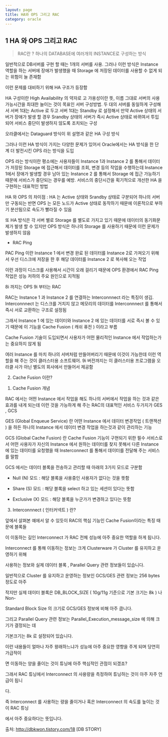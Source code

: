```yaml
---
layout: page
title: HA와 OPS 그리고 RAC
category: oracle
---
```


<h2>1 HA 와 OPS 그리고 RAC</h2>

> RAC란 ? 하나의 DATABASE에 여러개의 INSTANCE로 구성하는 방식

일반적으로 DB서버를 구현 할 때는 1개의 서버를 사용. 그러나 이런 방식은 Instance  역할을 하는 서버에 장애가 발생했을 때 Storage 에 저장된 데이터를 사용할 수 없게 되는 위험이 늘 존재함

이런 문제를 대비하기 위해 HA 구조가 등장함

HA 구성이란 High Availability 의 약자로 고 가용성이란 뜻, 이름 그대로 서버의 사용 가능시간을 최대한 늘이는 것이 목표인 서버 구성방법. 두 대의 서버를 동일하게 구성해서 서버 1대는 Active 로 두고 서버 1대는 Standby 로 설정해서 만약 Active 상태의 서버가 장애가 발생 할 경우 Srandby 상태의 서버가 즉시 Active 상태로 바뀌여서 투입되어 서비스 중단이 발생하지 않도록 조치되는 구성

오라클에서는 Dataguard  방식이 위 설명과 같은 HA 구성 방식



그러나 이런 HA 방식이 가지는 다양한 문제가 있어서 Oracle에서는 HA 방식을 한 단계 더 발전시킨 OPS 라는 방식을 도입

OPS 라는 방식이란 평소에는 사용자들이 Instance 1과 Instance 2 를 통해서 데이터가 저장된 Storage 에 접근해서 데이터를 조회, 변경 등의 작업을 수행하는데 Instance 1에서 장애가 발생할 경우 남아 있는 Instance 2 를 통해서 Storage 에 접근 가능하기 때문에 서비스가 중단되는 경우를 예방. 서비스의 중단시간을 획기적으로 개선한 HA 을 구현하는 대표적인 방법

HA 와 OPS 의 차이점 :  HA 는 Active 상태와 Srandby 상태로 구분되어 하나의 서버만 구동되는 반면 OPS 는 모든 노드가 Active 상태로 동작하기 때문에 이론적으로 부하기 분산됨으로 속도가 빨라질 수 있음

또 HA 방식은 각 서버 별로 Storage 를 별도로 가지고 있기 때문에 데이터의 동기화문제가 발생 할 수 있지만 OPS 방식은 하나의 Storage 를 사용하기 때문에 이런 문제가 발생하지 않음

* RAC Ping

PAC Ping 이란 Instance 1 에서 변경 완료 된 데이터를 Instance 2로 가져오기 위해서 우선 디스크에 저장을 한 후 해당 데이터를 Instance 2 로 복사해 오는 작업

이런 과정이 디스크를 사용해서 시간이 오래 걸리기 때문에 OPS 환경에서 RAC Ping 작업은 성능 저하의 주요 원인으로 지적됨

8i 까지는 OPS 9i 부터는 RAC



RAC는 Instance 1 과 Instance 2 를 연결하는 Interconnnect 라는 특징이 생김. Interconnnect 는 디스크를 거치지 않고 메모리의 데이터를 Interconnnect 를 통해서 즉시 서로 교환하는 구조로 설정됨

그래서 Instance 1 에 있는 데이터와 Instance 2 에 있는 데이터를 서로 즉시 볼 수 있기 때문에 이 기능을 Cache Fusion ( 캐쉬 퓨전 ) 이라고 부름

Cache Fusion 기술이 도입되면서 사용자가 어떤 물리적인 Instance 에서 작업하는가는 중요하지 않게 됨

여러 Instance 를 마치 하나의 서버처럼 만들어버리기 때문에 이것이 가능한데 이런 역할을 해 주는 것이 클러스터용 소프트웨어. 9i 버전까지는 이 클러스터용 프로그램을 오라클 사가 아닌 별도의 회사에서 만들어서 제공함





2. Cache Fusion 이란?



1) Cache Fusion 개념

RAC 에서는 어떤 Instance 에서 작업을 해도 하나의 서버에서 작업을 하는 것과 같은 효과를 내게 되는데 이런 것을 가능하게 해 주는 RAC의 대표먹인 서비스 두가지가 GES , GCS

GES (Global Enqueue Service) 란 어떤 Instance 에서 데이터 변경작업 ( 트랜잭션 ) 을 하든 하나의 Instance 에서 데이터 변경 작업을 하는것과 같이 관리하는 기능

GCS (Global Cache Fusion) 란 Cache Fusion 기능이 구현되기 위한 필수 서비스로서 어떤 사용자가 자신의 Instance 에서 원하는 데이터를 찾지 못해서 다른 Instance 에 있는 데이터를 요청했을 때 Insterconnect 를 통해서 데이터를 전달해 주는 서비스를 말함

GCS 에서는 데이터 블록을 전송하고 관리할 때 아래의  3가지 모드로 구분함

  - Null (N) 모드 : 해당 블록을 사용중인 사용자가 없다는 것을 뜻함

  - Share (S) 모드 : 해당 블록을  select 하고 있는 세션이 있다는 뜻함

  - Exclusive (X) 모드 : 해당 블록을 누군가가 변경하고 있다는 뜻함



3. Interconnnect ( 인터커넥트 ) 란?

앞에서 살펴본 예에서 알 수 있듯이  RAC의 핵심 기능인 Cache Fusion이라는 특징 때문에 블록들

이 이동하는 길인  Interconnect 가 RAC 전체 성능에 아주 중요한 역할을 하게 됩니다.

Interconnect  를 통해 이동하는  정보는  크게  Clusterware  가  Cluster 를  유지하고  운영하기 위해

사용하는 정보와 실제 데이터 블록  , Parallel Query 관련 정보들이 있습니다.

일반적으로  Cluster 를 유지하고 운영하는 정보인  GCS/GES 관련 정보는  256 bytes 정도로 아주

작지만  실제  데이터  블록은  DB_BLOCK_SIZE ( 10g/11g  기준으로  기본  크기는  8k )  나  Non-

Standard Block Size 의 크기로 GCS/GES 정보에 비해 아주 큽니다.

그리고  Parallel Query 관련 정보는  Parallel_Execution_message_size 에 의해 크기가 결정되는 데

기본크기는  8k 로 설정되어 있습니다.

이런 내용들이 얼마나 자주 왕래하느냐가 성능에 아주 중요한 영향을 주게 되며 당연히 가급적이

면 이동하는 양을 줄이는 것이 튜닝에 아주 핵심적인 관점이 되겠죠?

그래서  RAC 튜닝에서  Interconnect 의 사용량을 측정하여 튜닝하는 것이 아주 자주 언급이 됩니

다.



즉  Interconnect 를 사용하는 량을 줄이거나 혹은  Interconnect 의 속도를 높이는 것이  RAC 튜닝

에서 아주 중요하다는 뜻입니다.



출처: http://dbkwon.tistory.com/18 [DB STORY]
